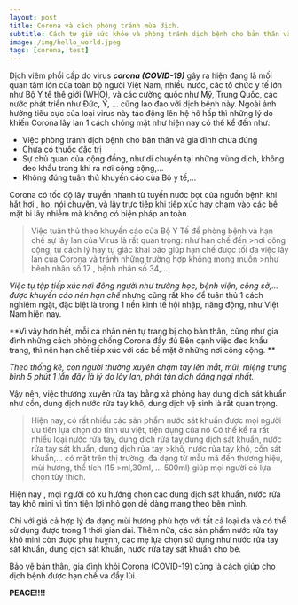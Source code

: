 ```yaml
---
layout: post
title: Corona và cách phòng tránh mùa dịch.
subtitle: Cách tự giữ sức khỏe và phòng tránh dịch bệnh cho bản thân và gia đình trong mùa CORONA
image: /img/hello_world.jpeg
tags: [corona, test]
---
```


Dịch viêm phổi cấp do virus **_corona (COVID-19)_** gây ra hiện đang là mối quan tâm lớn của toàn bộ người Việt Nam, nhiều nước, 
các tổ chức y tế lớn như Bộ Y tế thế giới (WHO), và các cường quốc như Mỹ, Trung Quốc, các nước phát triển như Đức, Ý, ... cũng lao đao với dịch bệnh này.
Ngoài ảnh hưởng tiêu cực của loại virus này tác động lên  hệ hô hấp thì những lý do khiến Corona lây lan 1 cách chóng mặt như hiện nay có thể kể đến như: 

- Việc phòng tránh dịch bệnh cho bản thân và gia đình chưa đúng 
- Chưa có thuốc đặc trị 
- Sự chủ quan của cộng đồng, như di chuyển tại những vùng dịch, không đeo khẩu trang khi ra nơi công cộng,...
- Không đúng tuân thủ khuyến cáo của Bộ y tế,...
 
 Corona có tốc độ lây truyền nhanh từ tuyến nước bọt của nguồn bệnh khi hắt hơi , ho, nói chuyện, 
và lây trực tiếp khi tiếp xúc hay chạm vào các bề mặt bi lây nhiễm mà không có biện pháp an toàn.

>Việc tuân thủ theo khuyến cáo của Bộ Y Tế để phòng bệnh và hạn chế sự lây lan của Virus là rất quan trọng: như hạn chế đến >nơi công cộng, 
>tự cách lý hay tự giác khai báo giúp hạn chế được tối đa việc lây lan của Corona và tránh những trường hợp không mong muốn >như bênh nhân số 17 , bệnh nhân số 34,...

_Việc tụ tập tiếp xúc nơi đông người như trường học, bệnh viện, công sở,... được khuyến cáo nên hạn chế_ nhưng cũng rất khó để tuân thủ 1 cách nghiêm ngặt,
đặc biệt là trong 1 nền kinh tế hội nhập, năng động, như Việt Nam hiện nay. 
 
 **Vì vậy hơn hết, mỗi cá nhân nên tự trang bị chọ bản thân, cũng như gia đình những cách phòng chống Corona đầy đủ 
Bên cạnh việc đeo khẩu trang, thì nên hạn chế tiếp xúc với các bề mặt ở những nơi công cộng. **

_Theo thống kê, con người thường xuyên chạm tay lên mắt, mũi, miệng  trung  bình 5 phút 1 lần đây là lý do lây lan, phát tán dịch đáng ngại nhất._
 
 Vậy nên, việc thường xuyên rửa tay bằng xà phòng hay dung dịch sát khuẩn như cồn, dung dịch nước rửa tay khô, dung dịch vệ sinh là rất quan trọng. 
>Hiện nay, có rất nhiều các sản phẩm nước sát khuẩn được mọi người ưu tiên lựa chọn do tính ưu việt, tiện dụng của nó
>Có thể kể ra rất nhiều loại nước rửa tay, dung dịch rửa tay,dung dịch sát khuẩn, nước rửa tay sát khuẩn, dung dịch rửa tay >khô, nước rửa tay khô, cồn sát khuẩn,... có mặt trên thị trường, đa dạng từ mẫu mã đến thương hiệu, mùi hương, thể tích (15 >ml,30ml, … 500ml) giúp mọi người có lựa chọn tùy thích. 
 
 Hiện nay , mọi người có xu hướng chọn các dung dịch sát khuẩn, nước rửa tay khô mini vì tính tiện lợi nhỏ gọn dễ dàng mang theo bên mình.

Chỉ với giá cả hợp lý đa dạng mùi hương phù hợp với tất cả loại da và có thể sử dụng được trong 1 thời gian dài.
 Thêm nữa, các sản phẩm nước rửa tay khô mini còn được phụ huỵnh, các mẹ lựa chọn sử dụng như nước rửa tay sát khuẩn,
 dung dịch sát khuẩn, nước rửa tay sát khuẩn cho bé. 
 
 Bảo vệ bản thân, gia đình khỏi Corona (COVID-19) cũng là cách giúp cho dịch bệnh được hạn chế và đẩy lùi.

**PEACE!!!!**
